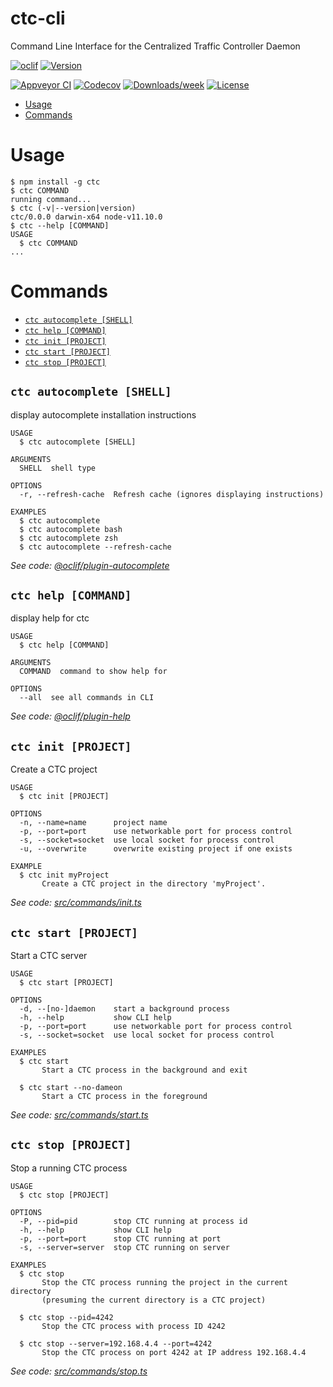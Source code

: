 ctc-cli
=======

Command Line Interface for the Centralized Traffic Controller Daemon

[![oclif](https://img.shields.io/badge/cli-oclif-brightgreen.svg)](https://oclif.io)
[![Version](https://img.shields.io/npm/v/ctc-cli.svg)](https://npmjs.org/package/ctc-cli)

[![Appveyor CI](https://ci.appveyor.com/api/projects/status/github/rhwood/ctc-cli?branch=master&svg=true)](https://ci.appveyor.com/project/rhwood/ctc-cli/branch/master)
[![Codecov](https://codecov.io/gh/rhwood/ctc-cli/branch/master/graph/badge.svg)](https://codecov.io/gh/rhwood/ctc-cli)
[![Downloads/week](https://img.shields.io/npm/dw/ctc-cli.svg)](https://npmjs.org/package/ctc-cli)
[![License](https://img.shields.io/npm/l/ctc-cli.svg)](https://github.com/rhwood/ctc-cli/blob/master/package.json)

<!-- toc -->
* [Usage](#usage)
* [Commands](#commands)
<!-- tocstop -->
# Usage
<!-- usage -->
```sh-session
$ npm install -g ctc
$ ctc COMMAND
running command...
$ ctc (-v|--version|version)
ctc/0.0.0 darwin-x64 node-v11.10.0
$ ctc --help [COMMAND]
USAGE
  $ ctc COMMAND
...
```
<!-- usagestop -->
# Commands
<!-- commands -->
* [`ctc autocomplete [SHELL]`](#ctc-autocomplete-shell)
* [`ctc help [COMMAND]`](#ctc-help-command)
* [`ctc init [PROJECT]`](#ctc-init-project)
* [`ctc start [PROJECT]`](#ctc-start-project)
* [`ctc stop [PROJECT]`](#ctc-stop-project)

## `ctc autocomplete [SHELL]`

display autocomplete installation instructions

```
USAGE
  $ ctc autocomplete [SHELL]

ARGUMENTS
  SHELL  shell type

OPTIONS
  -r, --refresh-cache  Refresh cache (ignores displaying instructions)

EXAMPLES
  $ ctc autocomplete
  $ ctc autocomplete bash
  $ ctc autocomplete zsh
  $ ctc autocomplete --refresh-cache
```

_See code: [@oclif/plugin-autocomplete](https://github.com/oclif/plugin-autocomplete/blob/v0.1.0/src/commands/autocomplete/index.ts)_

## `ctc help [COMMAND]`

display help for ctc

```
USAGE
  $ ctc help [COMMAND]

ARGUMENTS
  COMMAND  command to show help for

OPTIONS
  --all  see all commands in CLI
```

_See code: [@oclif/plugin-help](https://github.com/oclif/plugin-help/blob/v2.1.6/src/commands/help.ts)_

## `ctc init [PROJECT]`

Create a CTC project

```
USAGE
  $ ctc init [PROJECT]

OPTIONS
  -n, --name=name      project name
  -p, --port=port      use networkable port for process control
  -s, --socket=socket  use local socket for process control
  -u, --overwrite      overwrite existing project if one exists

EXAMPLE
  $ ctc init myProject
       Create a CTC project in the directory 'myProject'.
```

_See code: [src/commands/init.ts](https://github.com/rhwood/ctc/blob/v0.0.0/src/commands/init.ts)_

## `ctc start [PROJECT]`

Start a CTC server

```
USAGE
  $ ctc start [PROJECT]

OPTIONS
  -d, --[no-]daemon    start a background process
  -h, --help           show CLI help
  -p, --port=port      use networkable port for process control
  -s, --socket=socket  use local socket for process control

EXAMPLES
  $ ctc start
       Start a CTC process in the background and exit
    
  $ ctc start --no-dameon
       Start a CTC process in the foreground
```

_See code: [src/commands/start.ts](https://github.com/rhwood/ctc/blob/v0.0.0/src/commands/start.ts)_

## `ctc stop [PROJECT]`

Stop a running CTC process

```
USAGE
  $ ctc stop [PROJECT]

OPTIONS
  -P, --pid=pid        stop CTC running at process id
  -h, --help           show CLI help
  -p, --port=port      stop CTC running at port
  -s, --server=server  stop CTC running on server

EXAMPLES
  $ ctc stop
       Stop the CTC process running the project in the current directory
       (presuming the current directory is a CTC project)
    
  $ ctc stop --pid=4242
       Stop the CTC process with process ID 4242
    
  $ ctc stop --server=192.168.4.4 --port=4242
       Stop the CTC process on port 4242 at IP address 192.168.4.4
```

_See code: [src/commands/stop.ts](https://github.com/rhwood/ctc/blob/v0.0.0/src/commands/stop.ts)_
<!-- commandsstop -->

